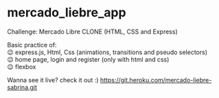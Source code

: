 # mercado_liebre_app
Challenge:  Mercado Libre CLONE (HTML, CSS and Express)

Basic practice of: </br>
  😉 express.js, Html, Css (animations, transitions and pseudo selectors) </br>
  😉 home page, login and register (only with html and css) </br>
  😉 flexbox </br>

Wanna see it live? check it out :)
https://git.heroku.com/mercado-liebre-sabrina.git
 
